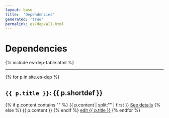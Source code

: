 ```yaml
---
layout: base
title:  'Dependencies'
generated: 'true'
permalink: es/dep/all.html
---
```


# Dependencies

{% include es-dep-table.html %}

----------

{% for p in site.es-dep %}
<a id="al-es-dep/{{ p.title }}" class="al-dest"/>
<h2><code>{{ p.title }}</code>: {{ p.shortdef }}</h2>
{% if p.content contains "<!--details-->" %}    
{{ p.content | split:"<!--details-->" | first }}
<a href="{{ p.title }}" class="al-doc">See details</a>
{% else %}
{{ p.content }}
{% endif %}
<a href="{{ site.git_edit }}/{% if p.collection %}{{ p.relative_path }}{% else %}{{ p.path }}{% endif %}" target="#">edit {{ p.title }}</a>
{% endfor %}
